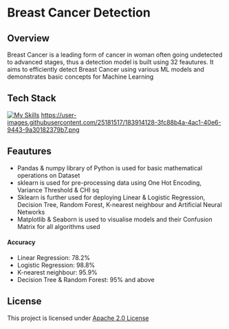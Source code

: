 # Breast Cancer Detection
## Overview
Breast Cancer is a leading form of cancer in woman often going undetected to advanced stages, thus a detection model is built using 32 feautures. It aims to efficiently detect Breast Cancer using various ML models and demonstrates basic concepts for Machine Learning
## Tech Stack
[![My Skills](https://skillicons.dev/icons?i=py,anaconda)](https://skillicons.dev)
https://user-images.githubusercontent.com/25181517/183914128-3fc88b4a-4ac1-40e6-9443-9a30182379b7.png
## Feautures
* Pandas & numpy library of Python is used for basic mathematical operations on Dataset
*  sklearn is used for pre-processing data using One Hot Encoding, Variance Threshold & CHI sq
*  Sklearn is further used for deploying Linear & Logistic Regression, Decision Tree, Random Forest, K-nearest neighbour and Artificial Neural Networks
*  Matplotlib & Seaborn is used to visualise models and their Confusion Matrix for all algorithms used
#### Accuracy
* Linear Regression: 78.2%
* Logistic Regression: 98.8%
* K-nearest neighbour: 95.9%
* Decision Tree & Random Forest: 95% and above
## License
This project is licensed under [Apache 2.0 License](docs/license.md)

